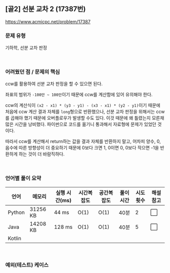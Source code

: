 ## [골2] 선분 교차 2 (17387번)

https://www.acmicpc.net/problem/17387

### 문제 유형

기하학, 선분 교차 판정

<br>

### 어려웠던 점 / 문제의 핵심

ccw를 활용하여 선분 교차 판정을 할 수 있으면 된다.

좌표의 범위가 `-100만 ~ 100만`이기 때문에 ccw를 계산함에 있어 유의해야 한다.

ccw의 계산식이 `(x2 - x1) * (y3 - y1) - (x3 - x1) * (y2 - y1)`이기 때문에 처음에 ccw 계산 결과 자체를 `long`형으로 반환했으나, 선분 교차 판정을 위해서는 ccw를 곱해야 했기 때문에 오버플로우가 발생할 수도 있다. 이것 때문에 왜 틀렸는지 모른채 많은 시간을 낭비했다. 파이썬으로 코드를 옮기니 통과해서 자료형에 문제가 있었던 것이다.

따라서 ccw를 계산해서 return하는 값을 결과 자체를 반환하지 말고, 어차피 양수, 0, 음수에 따른 방향성이 더 중요하기 때문에 0보다 크면 1, 0이면 0, 0보다 작으면 -1을 반환하게 하는 것이 더 바람직하다.

<br>

### 언어별 풀이 요약

| 언어   | 메모리   | 실행 시간(ms) | 시간복잡도 | 공간복잡도 | 풀이 시간 | 시도 횟수 | 해설 참고            |
| ------ | -------- | ------------- | ---------- | ---------- | --------- | --------- | -------------------- |
| Python | 31256 KB | 44 ms         | O(1)       | O(1)       | 40분      | 2         | :white_large_square: |
| Java   | 14208 KB | 128 ms        | O(1)       | O(1)       | 40분      | 5         | :white_large_square: |
| Kotlin |          |               |            |            |           |           |                      |

<br>

### 예외(테스트) 케이스

```
```

